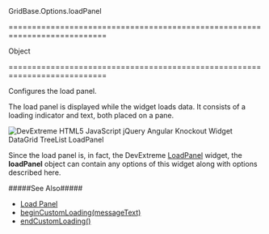 <!--id-->GridBase.Options.loadPanel<!--/id-->
===========================================================================
<!--type-->Object<!--/type-->
===========================================================================

<!--shortDescription-->
Configures the load panel.
<!--/shortDescription-->

<!--fullDescription-->
The load panel is displayed while the widget loads data. It consists of a loading indicator and text, both placed on a pane. 

![DevExtreme HTML5 JavaScript jQuery Angular Knockout Widget DataGrid TreeList LoadPanel](/Content/images/doc/19_1/DataGrid/visual_elements/load_panel.png)

Since the load panel is, in fact, the DevExtreme [LoadPanel](/Documentation/Guide/Widgets/LoadPanel/Overview/) widget, the **loadPanel** object can contain any options of this widget along with options described here.

#####See Also#####
- [Load Panel](/Documentation/Guide/Widgets/DataGrid/Load_Panel/)
- [beginCustomLoading(messageText)]({basewidgetpath}/Methods/#beginCustomLoadingmessageText)
- [endCustomLoading()]({basewidgetpath}/Methods/#endCustomLoading)
<!--/fullDescription-->